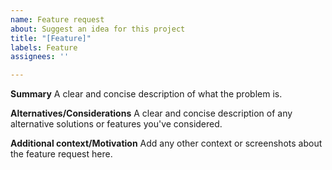 ```yaml
---
name: Feature request
about: Suggest an idea for this project
title: "[Feature]"
labels: Feature
assignees: ''

---
```


**Summary**
A clear and concise description of what the problem is.

**Alternatives/Considerations**
A clear and concise description of any alternative solutions or features you've considered.

**Additional context/Motivation**
Add any other context or screenshots about the feature request here.
